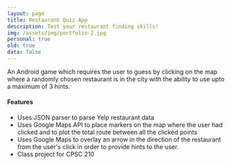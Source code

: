 ```yaml
---
layout: page
title: Restaurant Quiz App
description: Test your restaurant finding skills!
img: /assets/img/portfolio-2.jpg
personal: true
old: true
data: false
---
```


An Android game which requires the user to guess by clicking on the map where a randomly chosen restaurant is in the city with the ability 
to use upto a maximum of 3 hints.

<h4 class="text-center">Features</h4>
<ul>
    <li>Uses JSON parser to parse Yelp restaurant data</li>
    <li>Uses Google Maps API to place markers on the map where the user had clicked and to plot the total route between all the clicked points</li>
    <li>Uses Google Maps to overlay an arrow in the direction of the restaurant from the user's click in order to provide hints to the user.</li>
    <li>Class project for CPSC 210</li>
</ul>